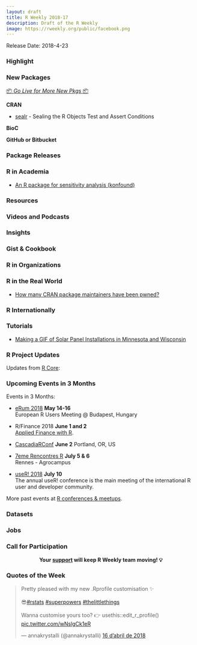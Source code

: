 ```yaml
---
layout: draft
title: R Weekly 2018-17
description: Draft of the R Weekly
image: https://rweekly.org/public/facebook.png
---
```


Release Date: 2018-4-23

###  Highlight



###  New Packages

<p class="added-hostname"><a href="https://rweekly.org/live" target="_blank" class="externalLink">📦 <i>Go Live for More New Pkgs</i> 📦</a></p>

**CRAN**

+ [sealr](https://cran.r-project.org/web/packages/sealr/index.html) - Sealing the R Objects Test and Assert Conditions


**BioC**


**GitHub or Bitbucket**



### Package Releases



###  R in Academia

+ [An R package for sensitivity analysis (konfound)](https://jrosen48.github.io/blog/an-r-package-for-sensitivity-analysis-konfound/)

###  Resources





###  Videos and Podcasts




### Insights



### Gist & Cookbook




###  R in Organizations



### R in the Real World

+ [How many CRAN package maintainers have been pwned?](https://itsalocke.com/blog/how-many-cran-package-maintainers-have-been-pwned/)


### R Internationally



###  Tutorials

+ [Making a GIF of Solar Panel Installations in Minnesota and Wisconsin](http://katiejolly.io/blog/2018-04-17/pv-installations)


<!--<div class="post-more-begin"></div><div class="post-more-end"></div>-->

###  R Project Updates

Updates from [R Core](http://developer.r-project.org/blosxom.cgi/R-devel/NEWS):



###  Upcoming Events in 3 Months

Events in 3 Months:

+ [eRum 2018](http://2018.erum.io) **May 14-16** <br />
European R Users Meeting @ Budapest, Hungary

+ R/Finance 2018 **June 1 and 2** <br />
[Applied Finance with R](http://www.rinfinance.com).

+ [CascadiaRConf](https://cascadiarconf.com/) **June 2**
Portland, OR, US

+ [7eme Rencontres R](https://r2018-rennes.sciencesconf.org/)  **July 5 & 6** <br />
Rennes - Agrocampus

+ [useR! 2018](https://user2018.r-project.org/) **July 10** <br />
The annual useR! conference is the main meeting of the international R user and developer community.

<!--

+ [LatinR 2018](http://latin-r.com/) **Sept 4-5** <br />
Buenos Aires, Argentina.

-->

More past events at [R conferences & meetups](https://conf.rweekly.org).

### Datasets




### Jobs




###  Call for Participation



<p class="hide-support added-hostname support-rweekly" style="text-align: center;font-weight: bold;">Your <a class="non-visited externalLink" href="https://www.patreon.com/rweekly" onclick="pas(this)">support</a> will keep R Weekly team moving! 💡</p>

###  Quotes of the Week

<blockquote class="twitter-tweet" data-lang="ca"><p lang="en" dir="ltr">Pretty pleased with my new .Rprofile customisation ✨<br><br>😎<a href="https://twitter.com/hashtag/rstats?src=hash&amp;ref_src=twsrc%5Etfw">#rstats</a> <a href="https://twitter.com/hashtag/superpowers?src=hash&amp;ref_src=twsrc%5Etfw">#superpowers</a> <a href="https://twitter.com/hashtag/thelittlethings?src=hash&amp;ref_src=twsrc%5Etfw">#thelittlethings</a><br><br>Wanna customise yours too? 👉 usethis::edit_r_profile() <a href="https://t.co/wNslgCk1eR">pic.twitter.com/wNslgCk1eR</a></p>&mdash; annakrystalli (@annakrystalli) <a href="https://twitter.com/annakrystalli/status/985972442219909121?ref_src=twsrc%5Etfw">16 d’abril de 2018</a></blockquote>
